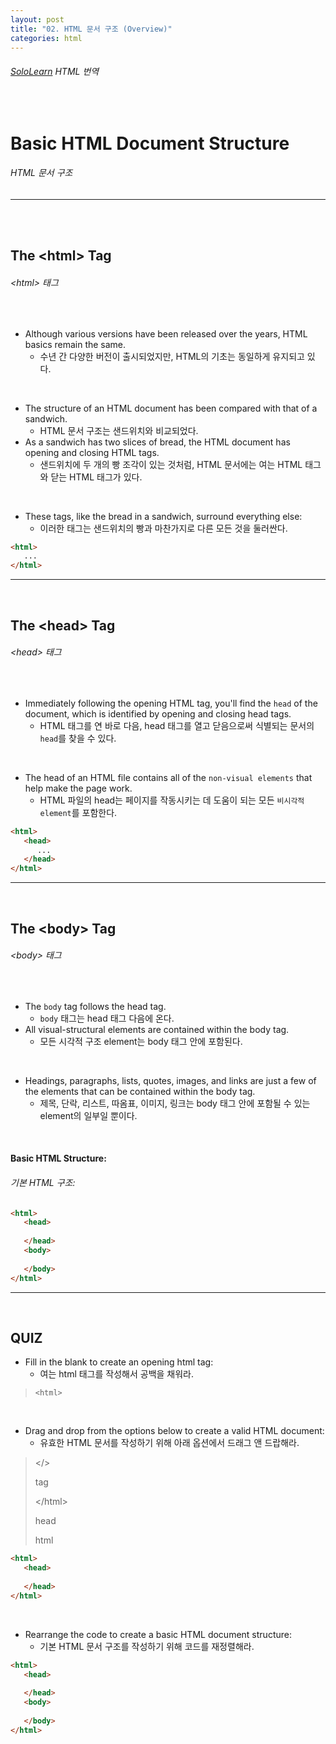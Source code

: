 ```yaml
---
layout: post
title: "02. HTML 문서 구조 (Overview)"
categories: html
---
```


###### [SoloLearn](https://www.sololearn.com/) HTML 번역

<br>

# Basic HTML Document Structure

###### HTML 문서 구조

------

<br>

<br>

## The \<html> Tag

###### \<html> 태그

<br>

- Although various versions have been released over the years, HTML basics remain the same.
  - 수년 간 다양한 버전이 출시되었지만, HTML의 기초는 동일하게 유지되고 있다.

<br>

- The structure of an HTML document has been compared with that of a sandwich.
  - HTML 문서 구조는 샌드위치와 비교되었다.
- As a sandwich has two slices of bread, the HTML document has opening and closing HTML tags.
  - 샌드위치에 두 개의 빵 조각이 있는 것처럼, HTML 문서에는 여는 HTML 태그와 닫는 HTML 태그가 있다.

<br>

- These tags, like the bread in a sandwich, surround everything else:
  - 이러한 태그는 샌드위치의 빵과 마찬가지로 다른 모든 것을 둘러싼다.

```html
<html>
   ...
</html>
```

------

<br>

## The \<head> Tag

###### \<head> 태그

<br>

- Immediately following the opening HTML tag, you'll find the `head` of the document, which is identified by opening and closing head tags.
  - HTML 태그를 연 바로 다음, head 태그를 열고 닫음으로써 식별되는 문서의 `head`를 찾을 수 있다.

<br>

- The head of an HTML file contains all of the `non-visual elements` that help make the page work.
  - HTML 파일의 head는 페이지를 작동시키는 데 도움이 되는 모든 `비시각적 element`를 포함한다.

```html
<html>
   <head>
      ...
   </head>
</html>
```

------

<br>

## The \<body> Tag

###### \<body> 태그

<br>

- The `body` tag follows the head tag.
  - `body` 태그는 head 태그 다음에 온다.
- All visual-structural elements are contained within the body tag.
  - 모든 시각적 구조 element는 body 태그 안에 포함된다.

<br>

- Headings, paragraphs, lists, quotes, images, and links are just a few of the elements that can be contained within the body tag.
  - 제목, 단락, 리스트, 따옴표, 이미지, 링크는 body 태그 안에 포함될 수 있는 element의 일부일 뿐이다.

<br>

#### Basic HTML Structure:

###### 기본 HTML 구조:

```html
<html>
   <head>
      
   </head>
   <body>
      
   </body>
</html>
```

------

<br>

## QUIZ

- Fill in the blank to create an opening html tag:
  - 여는 html 태그를 작성해서 공백을 채워라.

> `<html>`

<br>

- Drag and drop from the options below to create a valid HTML document:
  - 유효한 HTML 문서를 작성하기 위해 아래 옵션에서 드래그 앤 드랍해라.

> \</>
>
> tag
>
> \</html>
>
> head
>
> html

```html
<html>
   <head>
      
   </head>
</html>
```

<br>

- Rearrange the code to create a basic HTML document structure:
  - 기본 HTML 문서 구조를 작성하기 위해 코드를 재정렬해라.

```html
<html>
   <head>
      
   </head>
   <body>
      
   </body>
</html>
```

<br>